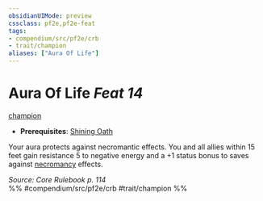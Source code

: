 ```yaml
---
obsidianUIMode: preview
cssclass: pf2e,pf2e-feat
tags:
- compendium/src/pf2e/crb
- trait/champion
aliases: ["Aura Of Life"]
---
```

# Aura Of Life  *Feat 14*  
[champion](Reference/Rules/Traits/champion.md "Champion Class Trait")  

- **Prerequisites**: [Shining Oath](shining-oath.md)

Your aura protects against necromantic effects. You and all allies within 15 feet gain resistance 5 to negative energy and a +1 status bonus to saves against [necromancy](necromancy.md "Necromancy School Trait") effects.

*Source: Core Rulebook p. 114*  
%% #compendium/src/pf2e/crb #trait/champion %%